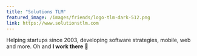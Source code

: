 ```yaml
---
title: "Solutions TLM"
featured_image: /images/friends/logo-tlm-dark-512.png
link: https://www.solutionstlm.com
---
```


Helping startups since 2003, developing software strategies, mobile, web and more. Oh and **I work there** 🏢

